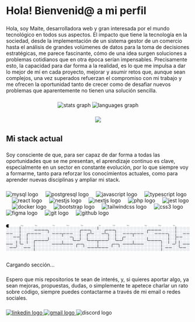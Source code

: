 <h1 align="left">Hola! Bienvenid@ a mi perfil</h1>

###

<p align="left">Hola, soy Maite, desarrolladora web y gran interesada por el mundo tecnológico en todos sus aspectos. El impacto que tiene la tecnología en la sociedad, desde la implementación de un sistema gestor de un comercio hasta el análisis de grandes volúmenes de datos para la toma de decisiones estratégicas, me parece fascinante, cómo de una idea surgen soluciones a problemas cotidianos que en otra época serían impensables. Precisamente esto, la capacidad para dar forma a la realidad, es lo que me impulsa a dar lo mejor de mí en cada proyecto, mejorar y asumir retos que, aunque sean complejos, una vez superados refuerzan el compromiso con mi trabajo y me ofrecen la oportunidad tanto de crecer como de desafiar nuevos problemas que aparentemente no tienen una solución sencilla.</p>

###

<div align="center">
  <img src="https://github-readme-stats.vercel.app/api?username=maigcorrea&hide_title=false&hide_rank=false&show_icons=true&include_all_commits=true&count_private=true&disable_animations=false&theme=dracula&locale=en&hide_border=false&order=1" height="150" alt="stats graph"  />
  <img src="https://github-readme-stats.vercel.app/api/top-langs?username=maigcorrea&locale=en&hide_title=false&layout=compact&card_width=320&langs_count=5&theme=dracula&hide_border=false&order=2" height="150" alt="languages graph"  />
</div>

###

<div align="center">
   <img height="400" src="https://i.pinimg.com/736x/5e/9b/e3/5e9be312d504d4c33ed231c498f20f9d.jpg"  />
</div>

###

<h2 align="left">Mi stack actual</h2>

###

<p align="left">Soy consciente de que, para ser capaz de dar forma a todas las oportunidades que se me presentan, el aprendizaje continuo es clave, especialmente en un sector en constante evolución, por lo que siempre voy a formarme, tanto para reforzar los conocimientos actuales, como para aprender nuevas disciplinas y ampliar mi stack.</p>

###

<div align="left">
  <img src="https://cdn.jsdelivr.net/gh/devicons/devicon/icons/mysql/mysql-original.svg" height="40" alt="mysql logo"  />
  <img width="12" />
  <img src="https://cdn.jsdelivr.net/gh/devicons/devicon/icons/postgresql/postgresql-original.svg" height="40" alt="postgresql logo"  />
  <img width="12" />
  <img src="https://cdn.jsdelivr.net/gh/devicons/devicon/icons/javascript/javascript-original.svg" height="40" alt="javascript logo"  />
  <img width="12" />
  <img src="https://cdn.jsdelivr.net/gh/devicons/devicon/icons/typescript/typescript-original.svg" height="40" alt="typescript logo"  />
  <img width="12" />
  <img src="https://cdn.jsdelivr.net/gh/devicons/devicon/icons/react/react-original.svg" height="40" alt="react logo"  />
  <img width="12" />
  <img src="https://cdn.jsdelivr.net/gh/devicons/devicon/icons/nestjs/nestjs-original.svg" height="40" alt="nestjs logo"  />
  <img width="12" />
  <img src="https://cdn.jsdelivr.net/gh/devicons/devicon/icons/nextjs/nextjs-original.svg" height="40" alt="nextjs logo"  />
  <img width="12" />
  <img src="https://cdn.simpleicons.org/php/777BB4" height="40" alt="php logo"  />
  <img width="12" />
  <img src="https://cdn.jsdelivr.net/gh/devicons/devicon/icons/jest/jest-plain.svg" height="40" alt="jest logo"  />
  <img width="12" />
  <img src="https://skillicons.dev/icons?i=docker" height="40" alt="docker logo"  />
  <img width="12" />
  <img src="https://cdn.jsdelivr.net/gh/devicons/devicon/icons/bootstrap/bootstrap-original.svg" height="40" alt="bootstrap logo"  />
  <img width="12" />
  <img src="https://skillicons.dev/icons?i=tailwind" height="40" alt="tailwindcss logo"  />
  <img width="12" />
  <img src="https://cdn.jsdelivr.net/gh/devicons/devicon/icons/css3/css3-original.svg" height="40" alt="css3 logo"  />
  <img width="12" />
  <img src="https://cdn.jsdelivr.net/gh/devicons/devicon/icons/figma/figma-original.svg" height="40" alt="figma logo"  />
  <img width="12" />
  <img src="https://cdn.jsdelivr.net/gh/devicons/devicon/icons/git/git-original.svg" height="40" alt="git logo"  />
  <img width="12" />
  <img src="https://cdn.jsdelivr.net/gh/devicons/devicon/icons/github/github-original.svg" height="40" alt="github logo"  />
</div>

###

<picture>
  <source media="(prefers-color-scheme: dark)" srcset="https://raw.githubusercontent.com/maigcorrea/maigcorrea/output/pacman-contribution-graph-dark.svg">
  <source media="(prefers-color-scheme: light)" srcset="https://raw.githubusercontent.com/maigcorrea/maigcorrea/output/pacman-contribution-graph.svg">
  <img alt="pacman contribution graph" src="https://raw.githubusercontent.com/maigcorrea/maigcorrea/output/pacman-contribution-graph.svg">
</picture>

###

<p align="left">Cargando sección...</p>

###

<p align="left">Espero que mis repositorios te sean de interés, y, si quieres aportar algo, ya sean mejoras, propuestas, dudas, o simplemente te apetece charlar un rato sobre código, siempre puedes contactarme a través de mi email o redes sociales.</p>

###

<div align="left">
  <a href="https://www.linkedin.com/in/ana-maite-garc%C3%ADa-correa-012930208/" target="_blank">
    <img src="https://raw.githubusercontent.com/maurodesouza/profile-readme-generator/master/src/assets/icons/social/linkedin/default.svg" width="52" height="40" alt="linkedin logo"  />
  </a>
  <a href="https://mail.google.com/mail/?view=cm&fs=1&to=anamaitegarciacorrea@gmail.com" target="_blank">
    <img src="https://raw.githubusercontent.com/maurodesouza/profile-readme-generator/master/src/assets/icons/social/gmail/default.svg" width="52" height="40" alt="gmail logo"  />
  </a>
  <img src="https://raw.githubusercontent.com/maurodesouza/profile-readme-generator/master/src/assets/icons/social/discord/default.svg" width="52" height="40" alt="discord logo"  />
</div>

###
